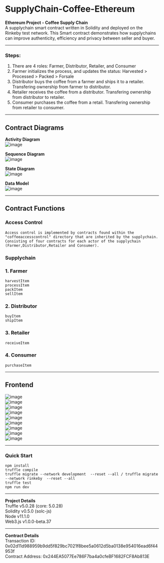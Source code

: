 # SupplyChain-Coffee-Ethereum
**Ethereum Project - Coffee Supply Chain**  
A supplychain smart contract written in Solidity and deployed on the Rinkeby test network. This Smart contract demonstrates how supplychains can improve authenticity, efficiency and privacy between seller and buyer.
****
### Steps:
1. There are 4 roles: Farmer, Distributor, Retailer, and Consumer
2. Farmer initializes the process, and updates the status: Harvested > Processed > Packed > Forsale
3. Distributor buys the coffee from a farmer and ships it to a retailer. Transfering ownership from farmer to distributor.
4. Retailer receives the coffee from a distributor. Transfering ownership from distributor to retailer.
5. Consumer purchases the coffee from a retail. Transfering ownership from retailer to consumer.
****
**Contract Diagrams**  
--- 
**Activity Diagram**  
![image](https://github.com/DavidCLi/SupplyChain-Coffee-Ethereum/blob/master/Project%20write-up/Activity_Diagram.jpg)  
  
**Sequence Diagram**  
![image](https://github.com/DavidCLi/SupplyChain-Coffee-Ethereum/blob/master/Project%20write-up/Sequence_Diagram.jpg)  
  
**State Diagram**  
![image](https://github.com/DavidCLi/SupplyChain-Coffee-Ethereum/blob/master/Project%20write-up/State_Diagram.png)  
  
**Data Model**  
![image](https://github.com/DavidCLi/SupplyChain-Coffee-Ethereum/blob/master/Project%20write-up/Data_Model.jpg)  
****
**Contract Functions**  
--- 
### Access Control
    Access control is implemented by contracts found within the "coffeeaccesscontrol" directory that are inherited by the supplychain.  
    Consisting of four contracts for each actor of the supplychain (Farmer,Distributor,Retailer and Consumer).
  
### Supplychain  
### 1. Farmer    
    harvestItem  
    processItem  
    packItem  
    sellItem  
### 2. Distributor      
    buyItem  
    shipItem  
### 3. Retailer        
    receiveItem  
### 4. Consumer        
    purchaseItem  
  
****
**Frontend**  
--- 
![image](https://github.com/DavidCLi/SupplyChain-Coffee-Ethereum/blob/master/pics/Add_Roles.JPG)    
![image](https://github.com/DavidCLi/SupplyChain-Coffee-Ethereum/blob/master/pics/Validate.JPG)    
![image](https://github.com/DavidCLi/SupplyChain-Coffee-Ethereum/blob/master/pics/Farmer1.JPG)  
![image](https://github.com/DavidCLi/SupplyChain-Coffee-Ethereum/blob/master/pics/Farmer2.JPG)  
![image](https://github.com/DavidCLi/SupplyChain-Coffee-Ethereum/blob/master/pics/Farmer3.JPG)  
![image](https://github.com/DavidCLi/SupplyChain-Coffee-Ethereum/blob/master/pics/Farmer4.JPG)  
![image](https://github.com/DavidCLi/SupplyChain-Coffee-Ethereum/blob/master/pics/Distributor.JPG)  
![image](https://github.com/DavidCLi/SupplyChain-Coffee-Ethereum/blob/master/pics/Retailer.JPG)  
![image](https://github.com/DavidCLi/SupplyChain-Coffee-Ethereum/blob/master/pics/Consumer.JPG)  
****
### Quick Start
    npm install
    truffle compile
    truffle migrate --network development  --reset --all / truffle migrate --network rinkeby  --reset --all
    truffle test
    npm run dev
****
**Project Details**  
Truffle v5.0.28 (core: 5.0.28)  
Solidity v0.5.0 (solc-js)  
Node v11.1.0  
Web3.js v1.0.0-beta.37  
****
**Contract Details**  
Transaction ID: 0x02d11d988959b9dd5f829bc7021f8bee5a0612d5ba0138e954016ead6f44953f  
Contract Address: 0x244EA5077Ee786F7ba4a0cfeBF1682FCF8Ab813E  
